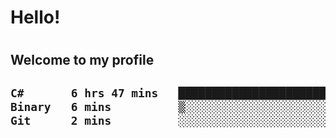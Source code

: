 
<h1>Hello!<h1>
<h2>Welcome to my profile<h2>

<!--START_SECTION:waka-->

```txt
C#       6 hrs 47 mins   ████████████████████████▒   97.83 %
Binary   6 mins          ▒░░░░░░░░░░░░░░░░░░░░░░░░   01.60 %
Git      2 mins          ░░░░░░░░░░░░░░░░░░░░░░░░░   00.57 %
```

<!--END_SECTION:waka-->
